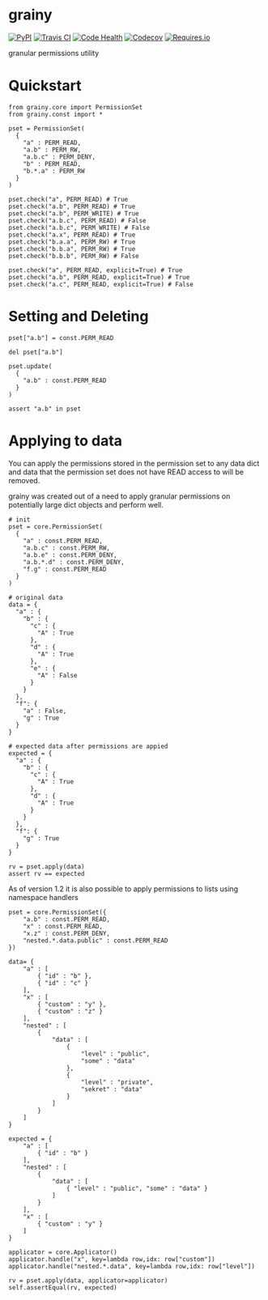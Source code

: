 # grainy

[![PyPI](https://img.shields.io/pypi/v/grainy.svg?maxAge=60)](https://pypi.python.org/pypi/grainy)
[![Travis CI](https://img.shields.io/travis/20c/grainy.svg?maxAge=60)](https://travis-ci.org/20c/grainy)
[![Code Health](https://landscape.io/github/20c/grainy/master/landscape.svg?style=flat)](https://landscape.io/github/20c/grainy/master)
[![Codecov](https://img.shields.io/codecov/c/github/20c/grainy/master.svg?maxAge=60)](https://codecov.io/github/20c/grainy)
[![Requires.io](https://img.shields.io/requires/github/20c/grainy.svg?maxAge=60)](https://requires.io/github/20c/grainy/requirements)

granular permissions utility

# Quickstart

    from grainy.core import PermissionSet
    from grainy.const import *

    pset = PermissionSet(
      {
        "a" : PERM_READ,
        "a.b" : PERM_RW,
        "a.b.c" : PERM_DENY,
        "b" : PERM_READ,
        "b.*.a" : PERM_RW
      }
    )

    pset.check("a", PERM_READ) # True
    pset.check("a.b", PERM_READ) # True
    pset.check("a.b", PERM_WRITE) # True
    pset.check("a.b.c", PERM_READ) # False
    pset.check("a.b.c", PERM_WRITE) # False
    pset.check("a.x", PERM_READ) # True
    pset.check("b.a.a", PERM_RW) # True
    pset.check("b.b.a", PERM_RW) # True
    pset.check("b.b.b", PERM_RW) # False

    pset.check("a", PERM_READ, explicit=True) # True
    pset.check("a.b", PERM_READ, explicit=True) # True
    pset.check("a.c", PERM_READ, explicit=True) # False

# Setting and Deleting

    pset["a.b"] = const.PERM_READ

    del pset["a.b"]

    pset.update(
      {
        "a.b" : const.PERM_READ
      }
    )

    assert "a.b" in pset

# Applying to data

You can apply the permissions stored in the permission set to any data dict and data that the permission set does not have READ access to will be removed.

grainy was created out of a need to apply granular permissions on potentially large dict objects and perform well.

    # init
    pset = core.PermissionSet(
      {
        "a" : const.PERM_READ,
        "a.b.c" : const.PERM_RW,
        "a.b.e" : const.PERM_DENY,
        "a.b.*.d" : const.PERM_DENY,
        "f.g" : const.PERM_READ
      }
    )

    # original data
    data = {
      "a" : {
        "b" : {
          "c" : {
            "A" : True
          },
          "d" : {
            "A" : True
          },
          "e" : {
            "A" : False
          }
        }
      },
      "f": {
        "a" : False,
        "g" : True
      }
    }

    # expected data after permissions are appied
    expected = {
      "a" : {
        "b" : {
          "c" : {
            "A" : True
          },
          "d" : {
            "A" : True
          }
        }
      },
      "f": {
        "g" : True
      }
    }

    rv = pset.apply(data)
    assert rv == expected

As of version 1.2 it is also possible to apply permissions to lists using namespace handlers

    pset = core.PermissionSet({
        "a.b" : const.PERM_READ,
        "x" : const.PERM_READ,
        "x.z" : const.PERM_DENY,
        "nested.*.data.public" : const.PERM_READ
    })

    data= {
        "a" : [
            { "id" : "b" },
            { "id" : "c" }
        ],
        "x" : [
            { "custom" : "y" },
            { "custom" : "z" }
        ],
        "nested" : [
            {
                "data" : [
                    {
                        "level" : "public",
                        "some" : "data"
                    },
                    {
                        "level" : "private",
                        "sekret" : "data"
                    }
                ]
            }
        ]
    }

    expected = {
        "a" : [
            { "id" : "b" }
        ],
        "nested" : [
            {
                "data" : [
                    { "level" : "public", "some" : "data" }
                ]
            }
        ],
        "x" : [
            { "custom" : "y" }
        ]
    }

    applicator = core.Applicator()
    applicator.handle("x", key=lambda row,idx: row["custom"])
    applicator.handle("nested.*.data", key=lambda row,idx: row["level"])

    rv = pset.apply(data, applicator=applicator)
    self.assertEqual(rv, expected)


